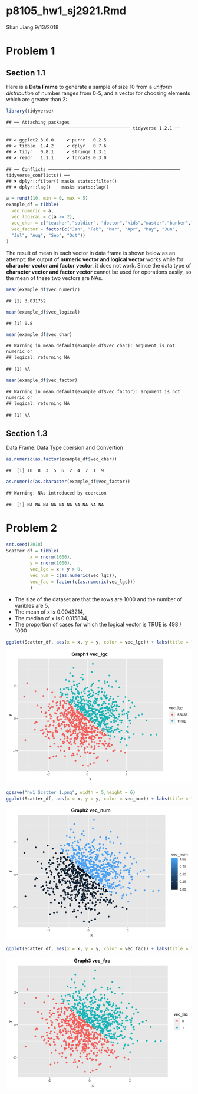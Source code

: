 p8105\_hw1\_sj2921.Rmd
================
Shan Jiang
9/13/2018

# Problem 1

## Section 1.1

Here is a **Data Frame** to generate a sample of size 10 from a *uniform
distribution* of number ranges from 0-5, and a vector for choosing
elements which are greater than
    2:

``` r
library(tidyverse)
```

    ## ── Attaching packages ─────────────────────────────────────────────── tidyverse 1.2.1 ──

    ## ✔ ggplot2 3.0.0     ✔ purrr   0.2.5
    ## ✔ tibble  1.4.2     ✔ dplyr   0.7.6
    ## ✔ tidyr   0.8.1     ✔ stringr 1.3.1
    ## ✔ readr   1.1.1     ✔ forcats 0.3.0

    ## ── Conflicts ────────────────────────────────────────────────── tidyverse_conflicts() ──
    ## ✖ dplyr::filter() masks stats::filter()
    ## ✖ dplyr::lag()    masks stats::lag()

``` r
a = runif(10, min = 0, max = 5)
example_df = tibble(
  vec_numeric = a,
  vec_logical = c(a >= 2),
  vec_char = c("teacher","soldier", "doctor","kids","master","banker","hacker","servant ","accountant","statistician"),
  vec_factor = factor(c("Jan", "Feb", "Mar", "Apr", "May", "Jun", 
  "Jul", "Aug", "Sep", "Oct"))
)
```

The result of mean in each vector in data frame is shown below as an
attempt: the output of **numeric vector and logical vector** works while
for **character vector and factor vector**, it does not work. Since the
data type of **character vector and factor vector** cannot be used for
operations easily, so the mean of these two vectors are
    NAs.

``` r
mean(example_df$vec_numeric)
```

    ## [1] 3.031752

``` r
mean(example_df$vec_logical)
```

    ## [1] 0.8

``` r
mean(example_df$vec_char)
```

    ## Warning in mean.default(example_df$vec_char): argument is not numeric or
    ## logical: returning NA

    ## [1] NA

``` r
mean(example_df$vec_factor)
```

    ## Warning in mean.default(example_df$vec_factor): argument is not numeric or
    ## logical: returning NA

    ## [1] NA

## Section 1.3

Data Frame: Data Type coersion and Convertion

``` r
as.numeric(as.factor(example_df$vec_char))
```

    ##  [1] 10  8  3  5  6  2  4  7  1  9

``` r
as.numeric(as.character(example_df$vec_factor))
```

    ## Warning: NAs introduced by coercion

    ##  [1] NA NA NA NA NA NA NA NA NA NA

# Problem 2

``` r
set.seed(2018)
Scatter_df = tibble(
         x = rnorm(1000),
         y = rnorm(1000),
         vec_lgc = x + y > 0,
         vec_num = c(as.numeric(vec_lgc)),
         vec_fac = factor(c(as.numeric(vec_lgc)))
         )
```

  - The size of the dataset are that the rows are 1000 and the number of
    varibles are 5,
  - The mean of x is 0.0043214,
  - The median of x is 0.0315834,
  - The proportion of cases for which the logical vector is TRUE is 498
    /
1000

<!-- end list -->

``` r
ggplot(Scatter_df, aes(x = x, y = y, color = vec_lgc)) + labs(title = "Graph1 vec_lgc ") + theme(plot.title = element_text(face = "bold", hjust = 0.5)) + geom_point()
```

![](p8105_hw1_sj2921_files/figure-gfm/chunk_6-1.png)<!-- -->

``` r
ggsave("hw1_Scatter_1.png", width = 5,height = 6)
ggplot(Scatter_df, aes(x = x, y = y, color = vec_num)) + labs(title = "Graph2 vec_num ") + theme(plot.title = element_text(face = "bold", hjust = 0.5)) + geom_point()
```

![](p8105_hw1_sj2921_files/figure-gfm/chunk_6-2.png)<!-- -->

``` r
ggplot(Scatter_df, aes(x = x, y = y, color = vec_fac)) + labs(title = "Graph3 vec_fac ") + theme(plot.title = element_text(face = "bold", hjust = 0.5)) + geom_point()
```

![](p8105_hw1_sj2921_files/figure-gfm/chunk_6-3.png)<!-- -->
